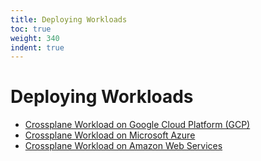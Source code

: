 ```yaml
---
title: Deploying Workloads
toc: true
weight: 340
indent: true
---
```

# Deploying Workloads

* [Crossplane Workload on Google Cloud Platform (GCP)](workloads/gcp/wordpress-gcp.md)
* [Crossplane Workload on Microsoft Azure](workloads/azure/wordpress-azure.md)
* [Crossplane Workload on Amazon Web Services](workloads/aws/wordpress-aws.md)
